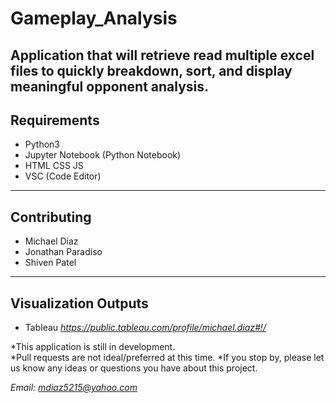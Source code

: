 # Gameplay_Analysis
Application that will retrieve read multiple excel files to quickly breakdown, sort, and display meaningful opponent analysis.
---
## Requirements
* Python3
* Jupyter Notebook (Python Notebook)
* HTML CSS JS
* VSC (Code Editor)
---
## Contributing
* Michael Diaz
* Jonathan Paradiso
* Shiven Patel
---

## Visualization Outputs
* Tableau
*https://public.tableau.com/profile/michael.diaz#!/*

*This application is still in development.  
*Pull requests are not ideal/preferred at this time.
*If you stop by, please let us know any ideas or questions you have about this project.

*Email: mdiaz5215@yahoo.com*
